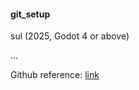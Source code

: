 <!-- ![alt text](game_icon.png?raw=true "Screenshot") -->

<h4>git_setup</h4>

sul (2025, Godot 4 or above)

...

Github reference: [link](https://github.com/sulianthual/git_setup)

